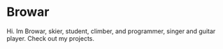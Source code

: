 # Browar
Hi. Im Browar, skier, student, climber, and programmer, singer and guitar player. Check out my projects.
